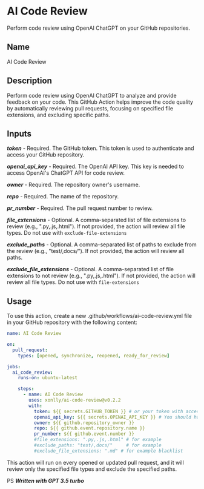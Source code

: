 # AI Code Review

Perform code review using OpenAI ChatGPT on your GitHub repositories.

## Name

AI Code Review

## Description

Perform code review using OpenAI ChatGPT to analyze and provide feedback on your code. This GitHub Action helps improve the code quality by automatically reviewing pull requests, focusing on specified file extensions, and excluding specific paths.

## Inputs

**_token_** - Required. The GitHub token. This token is used to authenticate and access your GitHub repository.

**_openai_api_key_** - Required. The OpenAI API key. This key is needed to access OpenAI's ChatGPT API for code review.

**_owner_** - Required. The repository owner's username.

**_repo_** - Required. The name of the repository.

**_pr_number_** - Required. The pull request number to review.

**_file_extensions_** - Optional. A comma-separated list of file extensions to review (e.g., ".py,.js,.html"). If not provided, the action will review all file types. Do not use with `exclude-file-extensions`

**_exclude_paths_** - Optional. A comma-separated list of paths to exclude from the review (e.g., "test/,docs/"). If not provided, the action will review all paths.

**_exclude_file_extensions_** - Optional. A comma-separated list of file extensions to not review (e.g., ".py,.js,.html"). If not provided, the action will review all file types. Do not use with `file-extensions`

## Usage

To use this action, create a new .github/workflows/ai-code-review.yml file in your GitHub repository with the following content:

```yaml
name: AI Code Review

on:
  pull_request:
    types: [opened, synchronize, reopened, ready_for_review]

jobs:
  ai_code_review:
    runs-on: ubuntu-latest

    steps:
      - name: AI Code Review
        uses: xonlly/ai-code-review@v0.2.2
        with:
          token: ${{ secrets.GITHUB_TOKEN }} # or your token with access to PRs, read for files and write for comments
          openai_api_key: ${{ secrets.OPENAI_API_KEY }} # You should have access to gpt-4-0613
          owner: ${{ github.repository_owner }}
          repo: ${{ github.event.repository.name }}
          pr_number: ${{ github.event.number }}
          #file_extensions: ".py,.js,.html" # for example
          #exclude_paths: "test/,docs/"     # for example
          #exclude_file_extensions: ".md" # for example blacklist
```

This action will run on every opened or updated pull request, and it will review only the specified file types and exclude the specified paths.

PS **_Written with GPT 3.5 turbo_**

